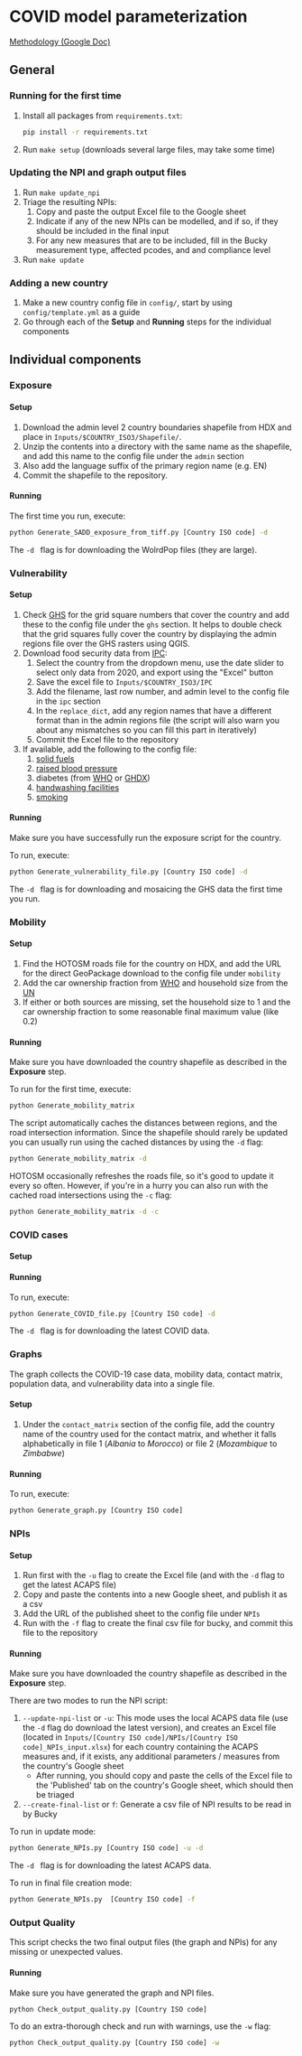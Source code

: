 # COVID model parameterization

[Methodology (Google Doc)](https://docs.google.com/document/d/1Izusop2liq3bvcDEG3l-ttQnt0a-fw037fBId2Y6fRw/edit?usp=sharing)

## General

### Running for the first time

1. Install all packages from `requirements.txt`:
     ``` bash
     pip install -r requirements.txt
     ```
2. Run `make setup` (downloads several large files, may take some time)

### Updating the NPI and graph output files

1. Run `make update_npi`
2. Triage the resulting NPIs:
    1. Copy and paste the output Excel file to the Google sheet
    2. Indicate if any of the new NPIs can be modelled, and if so, if they should be included
       in the final input
    3. For any new measures that are to be included, fill in the Bucky measurement type, affected pcodes, and 
       and compliance level
3. Run `make update`

### Adding a new country

1. Make a new country config file in `config/`, start by 
   using `config/template.yml` as a guide
2. Go through each of the **Setup** and **Running** steps for the individual components

## Individual components

### Exposure

#### Setup

1. Download the admin level 2 country boundaries shapefile from HDX and place in `Inputs/$COUNTRY_ISO3/Shapefile/`. 
2. Unzip the contents into a directory with the same name as the shapefile, and add this name to the config file 
  under the `admin` section 
3. Also add the language suffix of the primary region name (e.g. EN) 
4. Commit the shapefile to the repository.

#### Running
The first time you run, execute:
```bash
python Generate_SADD_exposure_from_tiff.py [Country ISO code] -d
```
The `-d ` flag is for downloading the WolrdPop files (they are large). 


### Vulnerability

#### Setup

1. Check [GHS](https://ghsl.jrc.ec.europa.eu/download.php) for the grid square numbers that cover the country
  and add these to the config file under the `ghs` section. It helps to double check that the grid squares
  fully cover the country by displaying the admin regions file over the GHS rasters using QGIS.
2. Download food security data from [IPC](http://www.ipcinfo.org/ipc-country-analysis/population-tracking-tool/en/):
   1. Select the country from the dropdown menu, use the date slider to select
      only data from 2020, and export using the "Excel" button
   2. Save the excel file to `Inputs/$COUNTRY_ISO3/IPC`
   3. Add the filename, last row number, and admin level to the config file in the `ipc` section
   4. In the `replace_dict`, add any region names that have a different format than in the admin regions file
     (the script will also warn you about any mismatches so you can fill this part in iteratively)
   5. Commit the Excel file to the repository
3. If available, add the following to the config file:
   1. [solid fuels](https://apps.who.int/gho/data/node.main.135?lang=en)
   2. [raised blood pressure](https://www.who.int/nmh/countries)
   3. diabetes (from [WHO](https://www.who.int/nmh/countries) or [GHDX](http://ghdx.healthdata.org/countries))
   4. [handwashing facilities](https://washdata.org/data/downloads#WLD)
   5. [smoking](https://vizhub.healthdata.org/tobacco/) 
 
#### Running 

Make sure you have successfully run the exposure script for the country.

To run, execute:
```bash
python Generate_vulnerability_file.py [Country ISO code] -d
```
The `-d ` flag is for downloading and mosaicing the GHS data the first time you run.


### Mobility

#### Setup

1. Find the HOTOSM roads file for the country on HDX, and add the URL for the direct GeoPackage download
   to the config file under `mobility` 
2. Add the car ownership fraction from 
  [WHO](https://www.who.int/violence_injury_prevention/road_safety_status/country_profiles/en/)
  and household size from the [UN](https://population.un.org/Household/index.html#/countries/)
3. If either or both sources are missing, set the household size to 1 and the car ownership fraction
  to some reasonable final maximum value (like 0.2)

#### Running

Make sure you have downloaded the country shapefile as described in the **Exposure** step. 

To run for the first time, execute:
``` bash
python Generate_mobility_matrix
```
The script automatically caches the distances between regions, and the road intersection information.
Since the shapefile should rarely be updated you can usually run using the cached distances by using the `-d` flag:
```bash
python Generate_mobility_matrix -d
```
HOTOSM occasionally refreshes the roads file, so it's good to update it every so often. However, 
if you're in a hurry you can also run with the cached road intersections using the `-c` flag:
```bash
python Generate_mobility_matrix -d -c
```

### COVID cases

#### Setup

#### Running
To run, execute: 
```bash
python Generate_COVID_file.py [Country ISO code] -d
```
The `-d ` flag is for downloading the latest COVID data.


### Graphs
The graph collects the COVID-19 case data, mobility data, contact matrix, population data, and vulnerability data
into a single file.

#### Setup
1. Under the `contact_matrix` section of the config file, add the country name of the country used for 
   the contact matrix, and whether it falls alphabetically in file 1 (_Albania_ to _Morocco_) or
   file 2 (_Mozambique_ to _Zimbabwe_)

#### Running 
To run, execute:
```bash
python Generate_graph.py [Country ISO code]
```

### NPIs

#### Setup

1. Run first with the `-u` flag to create the Excel file (and with the `-d` flag to get the latest
  ACAPS file)
2. Copy and paste the contents into a new Google sheet, and publish it as a csv
3. Add the URL of the published sheet to the config file under `NPIs`  
4. Run with the `-f` flag to create the final csv file for bucky, and commit this file to the repository

#### Running

Make sure you have downloaded the country shapefile as described in the **Exposure** step. 

There are two modes to run the NPI script:
1. `--update-npi-list` or `-u`: This mode uses the local ACAPS data file (use the `-d` flag do download
     the latest version), and creates an Excel file 
    (located in `Inputs/[Country ISO code]/NPIs/[Country ISO code]_NPIs_input.xlsx`)
    for each country containing the ACAPS measures and, if it exists, any additional parameters / measures
    from the country's Google sheet
    - After running, you should copy and paste the cells of the Excel file to the 'Published' tab
      on the country's Google sheet, which should then be triaged
2. `--create-final-list` or `f`: Generate a csv file of NPI results to be read in by Bucky 

To run in update mode:
```bash
python Generate_NPIs.py [Country ISO code] -u -d
```
The `-d ` flag is for downloading the latest ACAPS data.

To run in final file creation mode: 
```bash
python Generate_NPIs.py  [Country ISO code] -f 
```

### Output Quality

This script checks the two final output files (the graph and NPIs) for any missing or unexpected values.

#### Running
Make sure you have generated the graph and NPI files.
```bash
python Check_output_quality.py [Country ISO code]
```
To do an extra-thorough check and run with warnings, use the `-w` flag:
```bash
python Check_output_quality.py [Country ISO code] -w
```